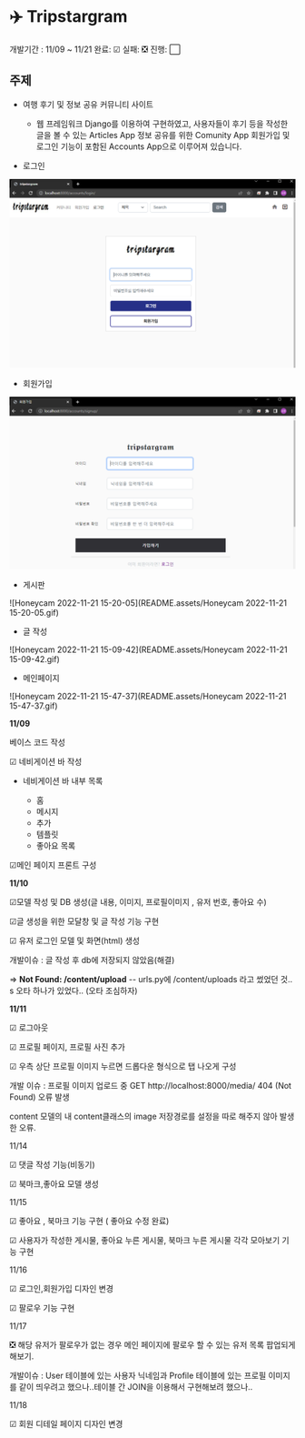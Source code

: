<h1>✈️ Tripstargram</h1>

개발기간 : 11/09 ~ 11/21 완료: ☑ 실패: ❎ 진행: ⬜

<h2>주제</h2>

* 여행 후기 및 정보 공유 커뮤니티 사이트
  * 웹 프레임워크 Django를 이용하여 구현하였고, 사용자들이 후기 등을 작성한 글을 볼 수 있는 Articles App 정보 공유를 위한 Comunity App 회원가입 및 로그인 기능이 포함된 Accounts App으로 이루어져 있습니다.

* 로그인

![image-20221121144930632](README.assets/image-20221121144930632.png)

* 회원가입

![image-20221121145118155](README.assets/image-20221121145118155.png)

* 게시판

![Honeycam 2022-11-21 15-20-05](README.assets/Honeycam 2022-11-21 15-20-05.gif)

* 글 작성

![Honeycam 2022-11-21 15-09-42](README.assets/Honeycam 2022-11-21 15-09-42.gif)

* 메인페이지

![Honeycam 2022-11-21 15-47-37](README.assets/Honeycam 2022-11-21 15-47-37.gif)



<b>11/09 </b>

베이스 코드 작성

☑ 네비게이션 바 작성

- 네비게이션 바 내부 목록

  - 홈
  - 메시지
  - 추가
  - 템플릿
  - 좋아요 목록

☑메인 페이지 프론트 구성

<b>11/10</b>

☑모델 작성 및 DB 생성(글 내용, 이미지, 프로필이미지 , 유저 번호, 좋아요 수)

☑글 생성을 위한 모달창 및 글 작성 기능 구현

☑ 유저 로그인 모델 및 화면(html) 생성

개발이슈 : 글 작성 후 db에 저장되지 않았음(해결)

=> **Not Found: /content/upload** -- urls.py에 /content/uploads 라고 썼었던 것.. s 오타 하나가 있었다.. (오타 조심하자)

<b>11/11</b>

☑ 로그아웃

☑ 프로필 페이지, 프로필 사진 추가

☑ 우측 상단 프로필 이미지 누르면 드롭다운 형식으로 탭 나오게 구성

개발 이슈 : 프로필 이미지 업로드 중 GET http://localhost:8000/media/ 404 (Not Found) 오류 발생

content 모델의 내 content클래스의 image 저장경로를 설정을 따로 해주지 않아 발생한 오류.

11/14

☑ 댓글 작성 기능(비동기)

☑ 북마크,좋아요 모델 생성

11/15

☑ 좋아요 , 북마크 기능 구현 ( 좋아요 수정 완료)

☑ 사용자가 작성한 게시물, 좋아요 누른 게시물, 북마크 누른 게시물 각각 모아보기 기능 구현

11/16

☑  로그인,회원가입 디자인 변경

☑  팔로우 기능 구현

11/17

❎ 해당 유저가 팔로우가 없는 경우 메인 페이지에 팔로우 할 수 있는 유저 목록 팝업되게 해보기.

개발이슈 : User 테이블에 있는 사용자 닉네임과 Profile 테이블에 있는 프로필 이미지를 같이 띄우려고 했으나..테이블 간 JOIN을 이용해서 구현해보려 했으나..

11/18

☑ 회원 디테일 페이지 디자인 변경
